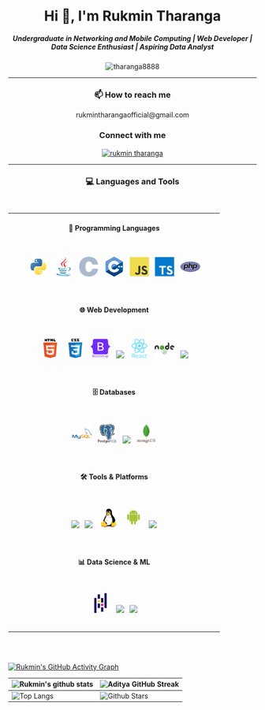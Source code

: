 <h1 align="center">Hi 👋, I'm Rukmin Tharanga</h1>
<h5 align="center">Undergraduate in Networking and Mobile Computing | Web Developer | Data Science Enthusiast | Aspiring Data Analyst</h5>

<p align="center"> <img src="https://komarev.com/ghpvc/?username=tharanga8888&label=Profile%20views&color=0e75b6&style=flat" alt="tharanga8888" /> </p>

<hr />
<div align="center">
    <h3>📫 How to reach me</h3>
    <p>rukmintharangaofficial@gmail.com</p>
    <h3>Connect with me</h3>
    <p align="center"><a href="https://linkedin.com/in/rukmin tharanga" target="blank"><img align="center" src="https://raw.githubusercontent.com/rahuldkjain/github-profile-readme-generator/master/src/images/icons/Social/linked-in-alt.svg" alt="rukmin tharanga" height="20" width="30" /></a></p>
</div>
<hr />

<h3 align="center">💻 Languages and Tools</h3>

<table align="center">
  <tr>&nbsp;&nbsp; 
    <td align="center">
      <h4>🧠 Programming Languages</h4>&nbsp;&nbsp;
      <p>&nbsp;&nbsp;&nbsp;&nbsp;&nbsp;&nbsp;&nbsp;&nbsp;
        <a href="https://www.python.org" target="_blank"><img src="https://raw.githubusercontent.com/devicons/devicon/master/icons/python/python-original.svg" width="40" /></a>&nbsp;&nbsp;
        <a href="https://www.java.com" target="_blank"><img src="https://raw.githubusercontent.com/devicons/devicon/master/icons/java/java-original.svg" width="40" /></a>&nbsp;&nbsp;
        <a href="https://www.cprogramming.com/" target="_blank"><img src="https://raw.githubusercontent.com/devicons/devicon/master/icons/c/c-original.svg" width="40" /></a>&nbsp;&nbsp;
        <a href="https://www.w3schools.com/cpp/" target="_blank"><img src="https://raw.githubusercontent.com/devicons/devicon/master/icons/cplusplus/cplusplus-original.svg" width="40" /></a>&nbsp;&nbsp;
        <a href="https://developer.mozilla.org/en-US/docs/Web/JavaScript" target="_blank"><img src="https://raw.githubusercontent.com/devicons/devicon/master/icons/javascript/javascript-original.svg" width="40" /></a>&nbsp;&nbsp;
        <a href="https://www.typescriptlang.org/" target="_blank"><img src="https://raw.githubusercontent.com/devicons/devicon/master/icons/typescript/typescript-original.svg" width="40" /></a>&nbsp;&nbsp;
        <a href="https://www.php.net" target="_blank"><img src="https://raw.githubusercontent.com/devicons/devicon/master/icons/php/php-original.svg" width="40" /></a>
      &nbsp;&nbsp;&nbsp;&nbsp;&nbsp;&nbsp;&nbsp;&nbsp;</p>&nbsp;&nbsp;
    </td>
  </tr>

  <tr>
    <td align="center">
      <h4>🌐 Web Development</h4>&nbsp;&nbsp;
      <p>
        <a href="https://www.w3.org/html/" target="_blank"><img src="https://raw.githubusercontent.com/devicons/devicon/master/icons/html5/html5-original-wordmark.svg" width="40" /></a>&nbsp;&nbsp;
        <a href="https://www.w3schools.com/css/" target="_blank"><img src="https://raw.githubusercontent.com/devicons/devicon/master/icons/css3/css3-original-wordmark.svg" width="40" /></a>&nbsp;&nbsp;
        <a href="https://getbootstrap.com" target="_blank"><img src="https://raw.githubusercontent.com/devicons/devicon/master/icons/bootstrap/bootstrap-plain-wordmark.svg" width="40" /></a>&nbsp;&nbsp;
        <a href="https://tailwindcss.com/" target="_blank"><img src="https://www.vectorlogo.zone/logos/tailwindcss/tailwindcss-icon.svg" width="40" /></a>&nbsp;&nbsp;
        <a href="https://reactjs.org/" target="_blank"><img src="https://raw.githubusercontent.com/devicons/devicon/master/icons/react/react-original-wordmark.svg" width="40" /></a>&nbsp;&nbsp;
        <a href="https://nodejs.org" target="_blank"><img src="https://raw.githubusercontent.com/devicons/devicon/master/icons/nodejs/nodejs-original-wordmark.svg" width="40" /></a>&nbsp;&nbsp;
        <a href="https://www.djangoproject.com/" target="_blank"><img src="https://cdn.worldvectorlogo.com/logos/django.svg" width="40" /></a>
      </p>&nbsp;&nbsp;
    </td>
  </tr>

  <tr>
    <td align="center">
      <h4>🗄️ Databases</h4>&nbsp;&nbsp;
      <p>
        <a href="https://www.mysql.com/" target="_blank"><img src="https://raw.githubusercontent.com/devicons/devicon/master/icons/mysql/mysql-original-wordmark.svg" width="40" /></a>&nbsp;&nbsp;
        <a href="https://www.postgresql.org" target="_blank"><img src="https://raw.githubusercontent.com/devicons/devicon/master/icons/postgresql/postgresql-original-wordmark.svg" width="40" /></a>&nbsp;&nbsp;
        <a href="https://www.sqlite.org/" target="_blank"><img src="https://www.vectorlogo.zone/logos/sqlite/sqlite-icon.svg" width="40" /></a>&nbsp;&nbsp;
        <a href="https://www.mongodb.com/" target="_blank"><img src="https://raw.githubusercontent.com/devicons/devicon/master/icons/mongodb/mongodb-original-wordmark.svg" width="40" /></a>
      </p>&nbsp;&nbsp;
    </td>
  </tr>

  <tr>
    <td align="center">
      <h4>🛠️ Tools & Platforms</h4>&nbsp;&nbsp;
      <p>
        <a href="https://git-scm.com/" target="_blank"><img src="https://www.vectorlogo.zone/logos/git-scm/git-scm-icon.svg" width="40" /></a>&nbsp;&nbsp;
        <a href="https://postman.com" target="_blank"><img src="https://www.vectorlogo.zone/logos/getpostman/getpostman-icon.svg" width="40" /></a>&nbsp;&nbsp;
        <a href="https://www.linux.org/" target="_blank"><img src="https://raw.githubusercontent.com/devicons/devicon/master/icons/linux/linux-original.svg" width="40" /></a>&nbsp;&nbsp;
        <a href="https://developer.android.com" target="_blank"><img src="https://raw.githubusercontent.com/devicons/devicon/master/icons/android/android-original-wordmark.svg" width="40" /></a>&nbsp;&nbsp;
        <a href="https://www.arduino.cc/" target="_blank"><img src="https://cdn.worldvectorlogo.com/logos/arduino-1.svg" width="40" /></a>
      </p>&nbsp;&nbsp;
    </td>
  </tr>

  <tr>
    <td align="center">
      <h4>📊 Data Science & ML</h4>&nbsp;&nbsp;
      <p>
        <a href="https://pandas.pydata.org/" target="_blank"><img src="https://raw.githubusercontent.com/devicons/devicon/2ae2a900d2f041da66e950e4d48052658d850630/icons/pandas/pandas-original.svg" width="40" /></a>&nbsp;&nbsp;
        <a href="https://scikit-learn.org/" target="_blank"><img src="https://upload.wikimedia.org/wikipedia/commons/0/05/Scikit_learn_logo_small.svg" width="40" /></a>&nbsp;&nbsp;
        <a href="https://seaborn.pydata.org/" target="_blank"><img src="https://seaborn.pydata.org/_images/logo-mark-lightbg.svg" width="40" /></a>
      </p>&nbsp;&nbsp;
    </td>
  </tr>
</table>



<br>
  <br>
  
[![Rukmin's GitHub Activity Graph](https://activity-graph.herokuapp.com/graph?username=Tharanga8888&theme=tokyonight)](https://git.io/praveenscience)

| ![Rukmin's github stats](https://github-readme-stats.vercel.app/api?username=Tharanga8888&show_icons=true&theme=tokyonight) | ![Aditya GitHub Streak](https://github-readme-streak-stats.herokuapp.com/?user=Tharanga8888&theme=tokyonight) |
| --- | --- |
| ![Top Langs](https://github-readme-stats.vercel.app/api/top-langs/?username=Tharanga8888&theme=tokyonight) | ![Github Stars](https://github-readme-stats.vercel.app/api?username=Tharanga8888&show_icons=true&locale=en&count_private=true&hide_rank=true&custom_title=My%20GitHub%20Stats&disable_animations=true&theme=tokyonight) |

